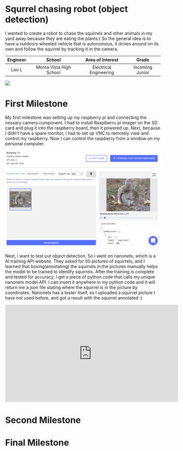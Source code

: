 ﻿# Squrrel chasing robot (object detection)
I wanted to create a robot to chase the squirrels and other animals in my yard away because they are eating the plants:( So the general idea is to have a outdoors wheeled vehicle that is autonomous, it drives around on its own and follow the squirrel by tracking it in the camera. 

| **Engineer** | **School** | **Area of Interest** | **Grade** |
|:--:|:--:|:--:|:--:|
| Leo L | Monta Vista High School | Electrical Engineering | Incoming Junior

<html>
  <img src="https://th.bing.com/th/id/R24c9e8340b2965bc271c3e8866cfb555?rik=MsvkVa4FWkEejQ&riu=http%3a%2f%2fassets.libsyn.com%2fcontent%2f3981369&ehk=LLQvS3SXn65HrTPbEkl%2feF%2bA7pBY2IMpS%2fyjzVZdA7A%3d&risl=&pid=ImgRaw">
</html>

# First Milestone
  

My first milestone was setting up my raspberry pi and connecting the nessary camera component. I had to install Raspiberru pi imager on the SD card and plug it into the raspberry board, then it powered up. Next, because I didn't have a spare monitor, I had to set up VNC to remotely view and control my raspberry. Now I can control the raspberry from a window on my personal computer. 

<html>
  <img src=".\Squirrel\nanonet.png">
</html>

Next, i want to test out object detection. So i went on nanonets, which is a AI training API website. They asked for 50 pictures of squirrels, and I learned that boxing(annotating) the squirrels in the pictures manually helps the model to be trained to identify squirrels. After the training is complete and tested for accuracy, I get a piece of python code that calls my unique nanonets model API. I can insert it anywhere in my python code and it will return me a json file stating where the squirrel is in the picture by coordinates. Nanonets has a tester itself, so I uploaded a squirrel picture I have not used before, and got a result with the squirrel annotated :) 

<iframe width="560" height="315" src="https://www.youtube.com/embed/upieNQVjNqw" title="YouTube video player" frameborder="0" allow="accelerometer; autoplay; clipboard-write; encrypted-media; gyroscope; picture-in-picture" allowfullscreen></iframe>

# Second Milestone

# Final Milestone

